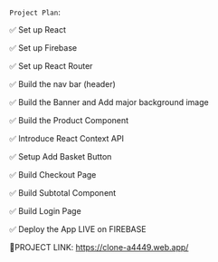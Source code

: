 `Project Plan`:

  ✅ Set up React  
  
  ✅ Set up Firebase
  
  ✅ Set up React Router
  
  ✅ Build the nav bar (header)
  
  ✅ Build the Banner and Add major background image
  
  ✅ Build the Product Component
  
  ✅ Introduce React Context API
  
  ✅ Setup Add Basket Button
  
  ✅ Build Checkout Page
  
  ✅ Build Subtotal Component
  
  ✅ Build Login Page
  
  ✅ Deploy the App LIVE on FIREBASE
  
 🔴PROJECT LINK: https://clone-a4449.web.app/
